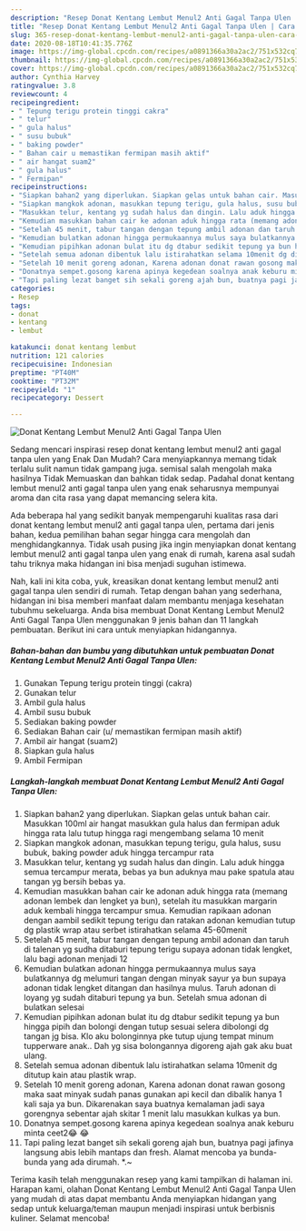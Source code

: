 ```yaml
---
description: "Resep Donat Kentang Lembut Menul2 Anti Gagal Tanpa Ulen | Cara Buat Donat Kentang Lembut Menul2 Anti Gagal Tanpa Ulen Yang Enak dan Simpel"
title: "Resep Donat Kentang Lembut Menul2 Anti Gagal Tanpa Ulen | Cara Buat Donat Kentang Lembut Menul2 Anti Gagal Tanpa Ulen Yang Enak dan Simpel"
slug: 365-resep-donat-kentang-lembut-menul2-anti-gagal-tanpa-ulen-cara-buat-donat-kentang-lembut-menul2-anti-gagal-tanpa-ulen-yang-enak-dan-simpel
date: 2020-08-18T10:41:35.776Z
image: https://img-global.cpcdn.com/recipes/a0891366a30a2ac2/751x532cq70/donat-kentang-lembut-menul2-anti-gagal-tanpa-ulen-foto-resep-utama.jpg
thumbnail: https://img-global.cpcdn.com/recipes/a0891366a30a2ac2/751x532cq70/donat-kentang-lembut-menul2-anti-gagal-tanpa-ulen-foto-resep-utama.jpg
cover: https://img-global.cpcdn.com/recipes/a0891366a30a2ac2/751x532cq70/donat-kentang-lembut-menul2-anti-gagal-tanpa-ulen-foto-resep-utama.jpg
author: Cynthia Harvey
ratingvalue: 3.8
reviewcount: 4
recipeingredient:
- " Tepung terigu protein tinggi cakra"
- " telur"
- " gula halus"
- " susu bubuk"
- " baking powder"
- " Bahan cair u memastikan fermipan masih aktif"
- " air hangat suam2"
- " gula halus"
- " Fermipan"
recipeinstructions:
- "Siapkan bahan2 yang diperlukan. Siapkan gelas untuk bahan cair. Masukkan 100ml air hangat masukkan gula halus dan fermipan aduk hingga rata lalu tutup hingga ragi mengembang selama 10 menit"
- "Siapkan mangkok adonan, masukkan tepung terigu, gula halus, susu bubuk, baking powder aduk hingga tercampur rata"
- "Masukkan telur, kentang yg sudah halus dan dingin. Lalu aduk hingga semua tercampur merata, bebas ya bun aduknya mau pake spatula atau tangan yg bersih bebas ya."
- "Kemudian masukkan bahan cair ke adonan aduk hingga rata (memang adonan lembek dan lengket ya bun), setelah itu masukkan margarin aduk kembali hingga tercampur smua. Kemudian rapikaan adonan dengan aambil sedikit tepung terigu dan ratakan adonan kemudian tutup dg plastik wrap atau serbet istirahatkan selama 45-60menit"
- "Setelah 45 menit, tabur tangan dengan tepung ambil adonan dan taruh di talenan yg sudha ditaburi tepung terigu supaya adonan tidak lengket, lalu bagi adonan menjadi 12"
- "Kemudian bulatkan adonan hingga permukaannya mulus saya bulatkannya dg melumuri tangan dengan minyak sayur ya bun supaya adonan tidak lengket ditangan dan hasilnya mulus. Taruh adonan di loyang yg sudah ditaburi tepung ya bun. Setelah smua adonan di bulatkan selesai"
- "Kemudian pipihkan adonan bulat itu dg dtabur sedikit tepung ya bun hingga pipih dan bolongi dengan tutup sesuai selera dibolongi dg tangan jg bisa. Klo aku bolonginnya pke tutup ujung tempat minum tupperware anak.. Dah yg sisa bolongannya digoreng ajah gak aku buat ulang."
- "Setelah semua adonan dibentuk lalu istirahatkan selama 10menit dg ditutup kain atau plastik wrap."
- "Setelah 10 menit goreng adonan, Karena adonan donat rawan gosong maka saat minyak sudah panas gunakan api kecil dan dibalik hanya 1 kali saja ya bun. Dikarenakan saya buatnya kemalaman jadi saya gorengnya sebentar ajah skitar 1 menit lalu masukkan kulkas ya bun."
- "Donatnya sempet.gosong karena apinya kegedean soalnya anak keburu minta ceet2😂 😂"
- "Tapi paling lezat banget sih sekali goreng ajah bun, buatnya pagi jafinya langsung abis lebih mantaps dan fresh. Alamat mencoba ya bunda-bunda yang ada dirumah. *.~"
categories:
- Resep
tags:
- donat
- kentang
- lembut

katakunci: donat kentang lembut 
nutrition: 121 calories
recipecuisine: Indonesian
preptime: "PT40M"
cooktime: "PT32M"
recipeyield: "1"
recipecategory: Dessert

---
```



![Donat Kentang Lembut Menul2 Anti Gagal Tanpa Ulen](https://img-global.cpcdn.com/recipes/a0891366a30a2ac2/751x532cq70/donat-kentang-lembut-menul2-anti-gagal-tanpa-ulen-foto-resep-utama.jpg)

Sedang mencari inspirasi resep donat kentang lembut menul2 anti gagal tanpa ulen yang Enak Dan Mudah? Cara menyiapkannya memang tidak terlalu sulit namun tidak gampang juga. semisal salah mengolah maka hasilnya Tidak Memuaskan dan bahkan tidak sedap. Padahal donat kentang lembut menul2 anti gagal tanpa ulen yang enak seharusnya mempunyai aroma dan cita rasa yang dapat memancing selera kita.



Ada beberapa hal yang sedikit banyak mempengaruhi kualitas rasa dari donat kentang lembut menul2 anti gagal tanpa ulen, pertama dari jenis bahan, kedua pemilihan bahan segar hingga cara mengolah dan menghidangkannya. Tidak usah pusing jika ingin menyiapkan donat kentang lembut menul2 anti gagal tanpa ulen yang enak di rumah, karena asal sudah tahu triknya maka hidangan ini bisa menjadi suguhan istimewa.


Nah, kali ini kita coba, yuk, kreasikan donat kentang lembut menul2 anti gagal tanpa ulen sendiri di rumah. Tetap dengan bahan yang sederhana, hidangan ini bisa memberi manfaat dalam membantu menjaga kesehatan tubuhmu sekeluarga. Anda bisa membuat Donat Kentang Lembut Menul2 Anti Gagal Tanpa Ulen menggunakan 9 jenis bahan dan 11 langkah pembuatan. Berikut ini cara untuk menyiapkan hidangannya.

<!--inarticleads1-->

##### Bahan-bahan dan bumbu yang dibutuhkan untuk pembuatan Donat Kentang Lembut Menul2 Anti Gagal Tanpa Ulen:

1. Gunakan  Tepung terigu protein tinggi (cakra)
1. Gunakan  telur
1. Ambil  gula halus
1. Ambil  susu bubuk
1. Sediakan  baking powder
1. Sediakan  Bahan cair (u/ memastikan fermipan masih aktif)
1. Ambil  air hangat (suam2)
1. Siapkan  gula halus
1. Ambil  Fermipan




<!--inarticleads2-->

##### Langkah-langkah membuat Donat Kentang Lembut Menul2 Anti Gagal Tanpa Ulen:

1. Siapkan bahan2 yang diperlukan. Siapkan gelas untuk bahan cair. Masukkan 100ml air hangat masukkan gula halus dan fermipan aduk hingga rata lalu tutup hingga ragi mengembang selama 10 menit
1. Siapkan mangkok adonan, masukkan tepung terigu, gula halus, susu bubuk, baking powder aduk hingga tercampur rata
1. Masukkan telur, kentang yg sudah halus dan dingin. Lalu aduk hingga semua tercampur merata, bebas ya bun aduknya mau pake spatula atau tangan yg bersih bebas ya.
1. Kemudian masukkan bahan cair ke adonan aduk hingga rata (memang adonan lembek dan lengket ya bun), setelah itu masukkan margarin aduk kembali hingga tercampur smua. Kemudian rapikaan adonan dengan aambil sedikit tepung terigu dan ratakan adonan kemudian tutup dg plastik wrap atau serbet istirahatkan selama 45-60menit
1. Setelah 45 menit, tabur tangan dengan tepung ambil adonan dan taruh di talenan yg sudha ditaburi tepung terigu supaya adonan tidak lengket, lalu bagi adonan menjadi 12
1. Kemudian bulatkan adonan hingga permukaannya mulus saya bulatkannya dg melumuri tangan dengan minyak sayur ya bun supaya adonan tidak lengket ditangan dan hasilnya mulus. Taruh adonan di loyang yg sudah ditaburi tepung ya bun. Setelah smua adonan di bulatkan selesai
1. Kemudian pipihkan adonan bulat itu dg dtabur sedikit tepung ya bun hingga pipih dan bolongi dengan tutup sesuai selera dibolongi dg tangan jg bisa. Klo aku bolonginnya pke tutup ujung tempat minum tupperware anak.. Dah yg sisa bolongannya digoreng ajah gak aku buat ulang.
1. Setelah semua adonan dibentuk lalu istirahatkan selama 10menit dg ditutup kain atau plastik wrap.
1. Setelah 10 menit goreng adonan, Karena adonan donat rawan gosong maka saat minyak sudah panas gunakan api kecil dan dibalik hanya 1 kali saja ya bun. Dikarenakan saya buatnya kemalaman jadi saya gorengnya sebentar ajah skitar 1 menit lalu masukkan kulkas ya bun.
1. Donatnya sempet.gosong karena apinya kegedean soalnya anak keburu minta ceet2😂 😂
1. Tapi paling lezat banget sih sekali goreng ajah bun, buatnya pagi jafinya langsung abis lebih mantaps dan fresh. Alamat mencoba ya bunda-bunda yang ada dirumah. *.~




Terima kasih telah menggunakan resep yang kami tampilkan di halaman ini. Harapan kami, olahan Donat Kentang Lembut Menul2 Anti Gagal Tanpa Ulen yang mudah di atas dapat membantu Anda menyiapkan hidangan yang sedap untuk keluarga/teman maupun menjadi inspirasi untuk berbisnis kuliner. Selamat mencoba!

